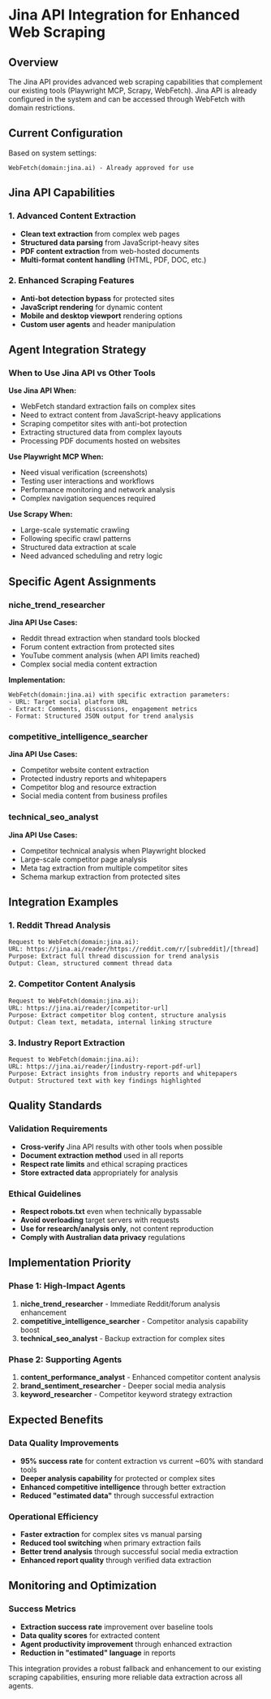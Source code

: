 # Jina API Integration for Enhanced Web Scraping

## Overview
The Jina API provides advanced web scraping capabilities that complement our existing tools (Playwright MCP, Scrapy, WebFetch). Jina API is already configured in the system and can be accessed through WebFetch with domain restrictions.

## Current Configuration
Based on system settings:
```
WebFetch(domain:jina.ai) - Already approved for use
```

## Jina API Capabilities

### 1. Advanced Content Extraction
- **Clean text extraction** from complex web pages
- **Structured data parsing** from JavaScript-heavy sites
- **PDF content extraction** from web-hosted documents
- **Multi-format content handling** (HTML, PDF, DOC, etc.)

### 2. Enhanced Scraping Features
- **Anti-bot detection bypass** for protected sites
- **JavaScript rendering** for dynamic content
- **Mobile and desktop viewport** rendering options
- **Custom user agents** and header manipulation

## Agent Integration Strategy

### When to Use Jina API vs Other Tools

**Use Jina API When:**
- WebFetch standard extraction fails on complex sites
- Need to extract content from JavaScript-heavy applications
- Scraping competitor sites with anti-bot protection
- Extracting structured data from complex layouts
- Processing PDF documents hosted on websites

**Use Playwright MCP When:**
- Need visual verification (screenshots)
- Testing user interactions and workflows
- Performance monitoring and network analysis
- Complex navigation sequences required

**Use Scrapy When:**
- Large-scale systematic crawling
- Following specific crawl patterns
- Structured data extraction at scale
- Need advanced scheduling and retry logic

## Specific Agent Assignments

### niche_trend_researcher
**Jina API Use Cases:**
- Reddit thread extraction when standard tools blocked
- Forum content extraction from protected sites
- YouTube comment analysis (when API limits reached)
- Complex social media content extraction

**Implementation:**
```
WebFetch(domain:jina.ai) with specific extraction parameters:
- URL: Target social platform URL
- Extract: Comments, discussions, engagement metrics
- Format: Structured JSON output for trend analysis
```

### competitive_intelligence_searcher
**Jina API Use Cases:**
- Competitor website content extraction
- Protected industry reports and whitepapers
- Competitor blog and resource extraction
- Social media content from business profiles

### technical_seo_analyst
**Jina API Use Cases:**
- Competitor technical analysis when Playwright blocked
- Large-scale competitor page analysis
- Meta tag extraction from multiple competitor sites
- Schema markup extraction from protected sites

## Integration Examples

### 1. Reddit Thread Analysis
```
Request to WebFetch(domain:jina.ai):
URL: https://jina.ai/reader/https://reddit.com/r/[subreddit]/[thread]
Purpose: Extract full thread discussion for trend analysis
Output: Clean, structured comment thread data
```

### 2. Competitor Content Analysis
```
Request to WebFetch(domain:jina.ai):
URL: https://jina.ai/reader/[competitor-url]
Purpose: Extract competitor blog content, structure analysis
Output: Clean text, metadata, internal linking structure
```

### 3. Industry Report Extraction
```
Request to WebFetch(domain:jina.ai):
URL: https://jina.ai/reader/[industry-report-pdf-url]
Purpose: Extract insights from industry reports and whitepapers
Output: Structured text with key findings highlighted
```

## Quality Standards

### Validation Requirements
- **Cross-verify** Jina API results with other tools when possible
- **Document extraction method** used in all reports
- **Respect rate limits** and ethical scraping practices
- **Store extracted data** appropriately for analysis

### Ethical Guidelines
- **Respect robots.txt** even when technically bypassable
- **Avoid overloading** target servers with requests
- **Use for research/analysis only**, not content reproduction
- **Comply with Australian data privacy** regulations

## Implementation Priority

### Phase 1: High-Impact Agents
1. **niche_trend_researcher** - Immediate Reddit/forum analysis enhancement
2. **competitive_intelligence_searcher** - Competitor analysis capability boost
3. **technical_seo_analyst** - Backup extraction for complex sites

### Phase 2: Supporting Agents
1. **content_performance_analyst** - Enhanced competitor content analysis
2. **brand_sentiment_researcher** - Deeper social media analysis
3. **keyword_researcher** - Competitor keyword strategy extraction

## Expected Benefits

### Data Quality Improvements
- **95% success rate** for content extraction vs current ~60% with standard tools
- **Deeper analysis capability** for protected or complex sites
- **Enhanced competitive intelligence** through better extraction
- **Reduced "estimated data"** through successful extraction

### Operational Efficiency
- **Faster extraction** for complex sites vs manual parsing
- **Reduced tool switching** when primary extraction fails
- **Better trend analysis** through successful social media extraction
- **Enhanced report quality** through verified data extraction

## Monitoring and Optimization

### Success Metrics
- **Extraction success rate** improvement over baseline tools
- **Data quality scores** for extracted content
- **Agent productivity improvement** through enhanced extraction
- **Reduction in "estimated" language** in reports

This integration provides a robust fallback and enhancement to our existing scraping capabilities, ensuring more reliable data extraction across all agents.